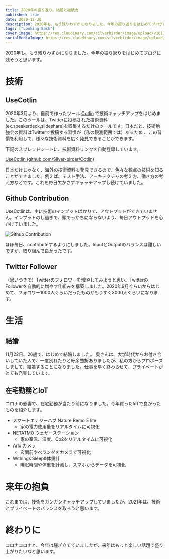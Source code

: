 ```yaml
---
title: 2020年の振り返り。結婚と継続力
published: true
date: 2020-12-30
description: 2020年も、もう残りわずかになりました。今年の振り返りをはじめてブログに残そうと思います。
tags: ["Looking Back"]
cover_image: https://res.cloudinary.com/silverbirder/image/upload/v1611128736/silver-birder.github.io/assets/logo.png
socialMediaImage: https://res.cloudinary.com/silverbirder/image/upload/v1611128736/silver-birder.github.io/assets/logo.png
---
```


2020年も、もう残りわずかになりました。今年の振り返りをはじめてブログに残そうと思います。

# 技術
## UseCotlin

2020年3月より、自前で作ったツール [Cotlin](https://github.com/Silver-birder/Cotlin) で技術キャッチアップをはじめました。このツールは、Twitterに投稿された技術資料(ex.speakerdeck,slideshare)を収集するだけのツールです。日本だと、技術勉強会の資料はTwitterで投稿する習慣が（私の観測範囲では）あるため
、この習慣を利用して、様々な技術資料を広く発見できることができます。

下記のスプレッドシートに、技術資料リンクを自動登録しています。

[UseCotlin (github.com/Silver-birder/Cotlin)](https://docs.google.com/spreadsheets/d/1IaJOw9-GdoHhz3D0CzvJfFitrmEN8KpgIleer9rmxiw/edit)

日本だけじゃなく、海外の技術資料も発見できるので、色々な観点の技術を知ることができました。例えば、テスト手法、アーキテクチャの考え方、働き方の考え方などです。これを毎日欠かさずキャッチアップし続けていました。

## Github Contribution

UseCotlinは、主に技術のインプットばかりで、アウトプットができていません。インプットのし過ぎで、頭でっかちにならないよう、毎日アウトプットを心がけていました。

![Github Contribution](https://res.cloudinary.com/silverbirder/image/upload/v1614431446/silver-birder.github.io/blog/Github_Contribution.png)

ほぼ毎日、contributeするようにしました。InputとOutputのバランスは難しいですが、取り組んで良かったです。

## Twitter Follower

（思いつきで）Twitterのフォロワーを増やしてみようと思い、TwitterのFollowerを自動的に増やす仕組みを構築しました。2020年9月ぐらいからはじめて、フォロワー1000人ぐらいだったものがもうすぐ3000人ぐらいになります。

<o-embed url="https://twitter.com/silver_birder/status/1318861346327252993" proxy="https://silverbirder-cors-anywhere.herokuapp.com/"></o-embed>

# 生活
## 結婚

11月22日、26歳で、はじめて結婚しました。
奥さんは、大学時代からお付き合いしていた人で、一度別れたりと紆余曲折ありましたが、私の方からプロポーズしまして、結婚することになりました。仕事を早く終わらせて、プライベートがとても充実しています。

## 在宅勤務とIoT

コロナの影響で、在宅勤務が当たり前になりました。今年買ったIoTで良かったものを紹介します。

* スマートエナジーハブ Nature Remo E lite
  * 家の電力使用量をリアルタイムに可視化
* NETATMO ウェザーステーション
  * 家の室温、湿度、Co2をリアルタイムに可視化
* Arlo カメラ
  * 玄関前やベランダをカメラで可視化
* Withings Sleep&体重計
  * 睡眠時間や体重を計測し、スマホからデータを可視化

# 来年の抱負
これまでは、技術をガンガンキャッチアップしていましたが、2021年は、技術とプライベートのバランスを取ろうと思います。

# 終わりに
コロナコロナと、今年は騒ぎ立てていましたが、来年はもっと楽しい話題で盛り上がりたいなと思います。
